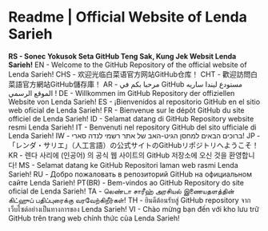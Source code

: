 # Readme | Official Website of Lenda Sarieh
**RS - Sonec Yokusok Seta GitHub Teng Sak, Kung Jek Websit Lenda Sarieh!**
EN - Welcome to the GitHub Repository of the official website of Lenda Sarieh!
CHS - 欢迎光临白菜语官方网站GitHub仓库！
CHT - 歡迎訪問白菜語官方網站GitHub儲存庫！
AR - مرحبا بكم في GitHub مستودع ليندا ساريه الموقع الرسمي !
DE - Willkommen im GitHub Repository der offiziellen Website von Lenda Sarieh!
ES - ¡Bienvenidos al repositorio GitHub en el sitio web oficial de Lenda Sarieh!
FR - Bienvenue sur le dépôt GitHub du site officiel de Lenda Sarieh!
ID - Selamat datang di GitHub Repository website resmi Lenda Sarieh!
IT - Benvenuti nel repository GitHub del sito ufficiale di Lenda Sarieh!
IW - ברוכים הבאים למחסן הגיט-האב של אתר רשמי לנדה סארי!
JP - 「レンダ・サリエ」（人工言語）の公式サイトのGitHubリポジトリへようこそ！
KR - 렌다 사리에 (인공어) 의 공식 웹 사이트의 GitHub 저장소에 오신 것을 환영합니다!
MS - Selamat datang ke GitHub Repositori laman web rasmi Lenda Sarieh!
RU - Добро пожаловать в репозиторий GitHub на официальном сайте Lenda Sarieh!
PT(BR) - Bem-vindos ao GitHub Repository do site oficial de Lenda Sarieh!
TA - லெண்டா சாரீஹ் அரசியல் இணையதளத்தின் கிட்ஹுப் பதிப்புரைக்கு வரவேற்கிறீர்கள்!
TH - ยินดีต้อนรับสู่ GitHub repository จากเว็บไซต์อย่างเป็นทางการของ Lenda Sarieh!
VI - Chào mừng bạn đến với kho lưu trữ GitHub trên trang web chính thức của Lenda Sarieh!
